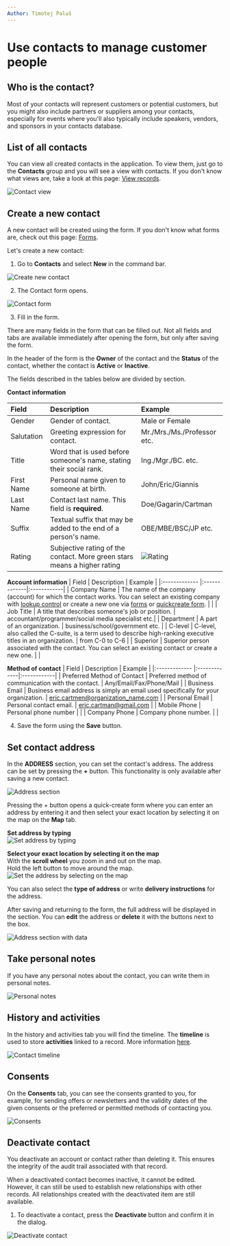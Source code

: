 ```yaml
---
Author: Timotej Paluš
---
```


# Use contacts to manage customer people

## Who is the contact?
Most of your contacts will represent customers or potential customers, but you might also include partners or suppliers among your contacts, especially for events where you'll also typically include speakers, vendors, and sponsors in your contacts database.

## List of all contacts
You can view all created contacts in the application. To view them, just go to the **Contacts** group and you will see a view with contacts. If you don't know what views are, take a look at this page: [View records](/en/user-guide/model-driven-apps/basic-app-elements/views/).

![Contact view](/.attachments/ModelDrivenAppUserGuide/contactsView.png)
## Create a new contact
A new contact will be created using the form. If you don't know what forms are, check out this page: [Forms](/en/user-guide/model-driven-apps/basic-app-elements/forms/).

Let's create a new contact:
1. Go to **Contacts** and select **New** in the command bar.

![Create new contact](/.attachments/ModelDrivenAppUserGuide/contactsCreateNew.png)

2. The Contact form opens.

![Contact form](/.attachments/ModelDrivenAppUserGuide/contactForm.png)

3. Fill in the form.

There are many fields in the form that can be filled out. Not all fields and tabs are available immediately after opening the form, but only after saving the form. 

In the header of the form is the **Owner** of the contact and the **Status** of the contact, whether the contact is **Active** or **Inactive**.

The fields described in the tables below are divided by section.

**Contact information**

| Field        | Description    | Example |
|:------------- |:-------------|:------------|
| Gender      | Gender of contact. | Male or Female|
| Salutation     | Greeting expression for contact.     | Mr./Mrs./Ms./Professor etc.|
| Title | Word that is used before someone's name, stating their social rank. | Ing./Mgr./BC. etc. |
| First Name |  Personal name given to someone at birth. | John/Eric/Giannis |
| Last Name | Contact last name. This field is **required**. | Doe/Gagarin/Cartman |
| Suffix | Textual suffix that may be added to the end of a person's name. | OBE/MBE/BSC/JP etc. |
| Rating | Subjective rating of the contact. More green stars means a higher rating | ![Rating](/.attachments/ModelDrivenAppUserGuide/rating.png) |

**Account information**
| Field        | Description    | Example |
|:------------- |:-------------|:------------|
| Company Name | The name of the company (account) for which the contact works. You can select an existing company with [lookup control](/en/user-guide/model-driven-apps/basic-app-elements/lookup/)  or create a new one via [forms](/en/user-guide/model-driven-apps/business-process/contact-management/use-accounts/#create-a-new-account) or [quickcreate form](/en/user-guide/model-driven-apps/basic-app-elements/forms/#quickcreate-form). | |
| Job Title     | A title that describes someone's job or position. | accountant/programmer/social media specialist etc.|
| Department | A part of an organization. | business/school/government etc. |
| C-level | C-level, also called the C-suite, is a term used to describe high-ranking executive titles in an organization. | from C-0 to C-6 |
| Superior | Superior person associated with the contact. You can select an existing contact or create a new one. |  |

**Method of contact**
| Field        | Description    | Example |
|:------------- |:-------------|:------------|
| Preferred Method of Contact | Preferred method of communication with the contact. | Any/Email/Fax/Phone/Mail |
| Business Email | Business email address is simply an email used specifically for your organization. | eric.cartmen@organization_name.com |
| Personal Email | Personal contact email. | eric.cartman@gmail.com |
| Mobile Phone |  Personal phone number | |
| Company Phone | Company phone number. | |

4. Save the form using the **Save** button.

## Set contact address
In the **ADDRESS** section, you can set the contact's address. The address can be set by pressing the **+** button. This functionality is only available after saving a new contact.

![Address section](/.attachments/ModelDrivenAppUserGuide/addressSection.png)

Pressing the + button opens a quick-create form where you can enter an address by entering it and then select your exact location by selecting it on the map on the **Map** tab.

**Set address by typing**  
![Set address by typing](/.attachments/ModelDrivenAppUserGuide/setAddressByTyping.png)

**Select your exact location by selecting it on the map**  
With the **scroll wheel** you zoom in and out on the map.  
Hold the left button to move around the map.  
![Set the address by selecting on the map](/.attachments/ModelDrivenAppUserGuide/setAddressMap.gif)

You can also select the **type of address** or write **delivery instructions** for the address.

After saving and returning to the form, the full address will be displayed in the section. You can **edit** the address or **delete** it with the buttons next to the box.

![Address section with data](/.attachments/ModelDrivenAppUserGuide/addressSectionWithData.png)


## Take personal notes
If you have any personal notes about the contact, you can write them in personal notes.

![Personal notes](/.attachments/ModelDrivenAppUserGuide/personalNotes.png)

## History and activities
In the history and activities tab you will find the timeline. The **timeline** is used to store **activities** linked to a record. More information [here](/en/user-guide/model-driven-apps/basic-app-elements/timeline/).

![Contact timeline](/.attachments/ModelDrivenAppUserGuide/contactTimeline.png)

## Consents
On the **Consents** tab, you can see the consents granted to you, for example, for sending offers or newsletters and the validity dates of the given consents or the preferred or permitted methods of contacting you.

![Consents](/.attachments/ModelDrivenAppUserGuide/consents.png)

## Deactivate contact 
You deactivate an account or contact rather than deleting it. This ensures the integrity of the audit trail associated with that record.

When a deactivated contact becomes inactive, it cannot be edited. However, it can still be used to establish new relationships with other records. All relationships created with the deactivated item are still available.

1. To deactivate a contact, press the **Deactivate** button and confirm it in the dialog. 

![Deactivate contact](/.attachments/ModelDrivenAppUserGuide/deactivateContact.png)